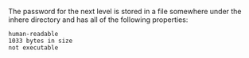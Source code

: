 The password for the next level is stored in a file somewhere under the inhere directory and has all of the following properties:

    human-readable
    1033 bytes in size
    not executable
